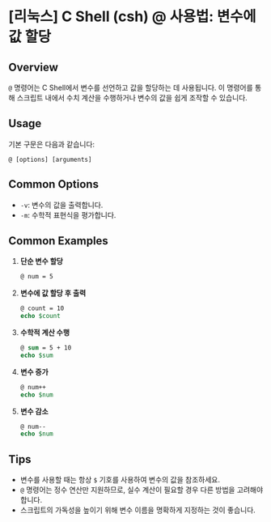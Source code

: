 # [리눅스] C Shell (csh) @ 사용법: 변수에 값 할당

## Overview
`@` 명령어는 C Shell에서 변수를 선언하고 값을 할당하는 데 사용됩니다. 이 명령어를 통해 스크립트 내에서 수치 계산을 수행하거나 변수의 값을 쉽게 조작할 수 있습니다.

## Usage
기본 구문은 다음과 같습니다:

```
@ [options] [arguments]
```

## Common Options
- `-v`: 변수의 값을 출력합니다.
- `-m`: 수학적 표현식을 평가합니다.

## Common Examples

1. **단순 변수 할당**
   ```csh
   @ num = 5
   ```

2. **변수에 값 할당 후 출력**
   ```csh
   @ count = 10
   echo $count
   ```

3. **수학적 계산 수행**
   ```csh
   @ sum = 5 + 10
   echo $sum
   ```

4. **변수 증가**
   ```csh
   @ num++
   echo $num
   ```

5. **변수 감소**
   ```csh
   @ num--
   echo $num
   ```

## Tips
- 변수를 사용할 때는 항상 `$` 기호를 사용하여 변수의 값을 참조하세요.
- `@` 명령어는 정수 연산만 지원하므로, 실수 계산이 필요할 경우 다른 방법을 고려해야 합니다.
- 스크립트의 가독성을 높이기 위해 변수 이름을 명확하게 지정하는 것이 좋습니다.